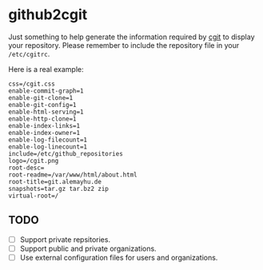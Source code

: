# github2cgit

Just something to help generate the information required by [cgit][0] to
display your repository.  Please remember to include the repository file in
your `/etc/cgitrc`.

Here is a real example:

    css=/cgit.css
    enable-commit-graph=1
    enable-git-clone=1
    enable-git-config=1
    enable-html-serving=1
    enable-http-clone=1
    enable-index-links=1
    enable-index-owner=1
    enable-log-filecount=1
    enable-log-linecount=1
    include=/etc/github_repositories
    logo=/cgit.png
    root-desc=
    root-readme=/var/www/html/about.html
    root-title=git.alemayhu.de
    snapshots=tar.gz tar.bz2 zip
    virtual-root=/

## TODO

- [ ] Support private repsitories.
- [ ] Support public and private organizations.
- [ ] Use external configuration files for users and organizations.

[0]: http://git.zx2c4.com/cgit/
